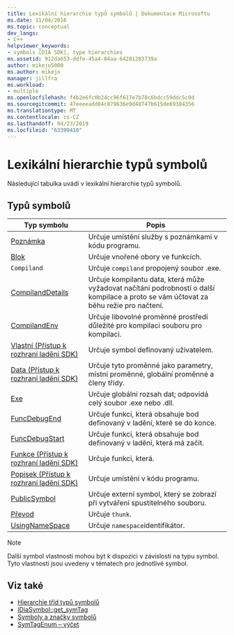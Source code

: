```yaml
---
title: Lexikální hierarchie typů symbolů | Dokumentace Microsoftu
ms.date: 11/04/2016
ms.topic: conceptual
dev_langs:
- C++
helpviewer_keywords:
- symbols [DIA SDK], type hierarchies
ms.assetid: 912da653-ddfe-45a4-84aa-64281283739a
author: mikejo5000
ms.author: mikejo
manager: jillfra
ms.workload:
- multiple
ms.openlocfilehash: f4b2e6fc0b24cc96f617e7b78c6bdcc59ddc5c0d
ms.sourcegitcommit: 47eeeeadd84c879636e9d48747b615de69384356
ms.translationtype: MT
ms.contentlocale: cs-CZ
ms.lasthandoff: 04/23/2019
ms.locfileid: "63399410"
---
```

# <a name="lexical-hierarchy-of-symbol-types"></a>Lexikální hierarchie typů symbolů
Následující tabulka uvádí v lexikální hierarchie typů symbolů.

## <a name="symbol-types"></a>Typů symbolů

|Typ symbolu|Popis|
|-----------------|-----------------|
|[Poznámka](../../debugger/debug-interface-access/annotation.md)|Určuje umístění služby s poznámkami v kódu programu.|
|[Blok](../../debugger/debug-interface-access/block.md)|Určuje vnořené obory ve funkcích.|
|`Compiland`|Určuje `compiland` propojený soubor .exe.|
|[CompilandDetails](../../debugger/debug-interface-access/compilanddetails.md)|Určuje kompilantu data, která může vyžadovat načítání podrobností o další kompilace a proto se vám účtovat za běhu režie pro načtení.|
|[CompilandEnv](../../debugger/debug-interface-access/compilandenv.md)|Určuje libovolné proměnné prostředí důležité pro kompilaci souboru pro kompilaci.|
|[Vlastní (Přístup k rozhraní ladění SDK)](../../debugger/debug-interface-access/custom-debug-interface-access-sdk.md)|Určuje symbol definovaný uživatelem.|
|[Data (Přístup k rozhraní ladění SDK)](../../debugger/debug-interface-access/data-debug-interface-access-sdk.md)|Určuje tyto proměnné jako parametry, místní proměnné, globální proměnné a členy třídy.|
|[Exe](../../debugger/debug-interface-access/exe.md)|Určuje globální rozsah dat; odpovídá celý soubor .exe nebo .dll.|
|[FuncDebugEnd](../../debugger/debug-interface-access/funcdebugend.md)|Určuje funkci, která obsahuje bod definovaný v ladění, které se do konce.|
|[FuncDebugStart](../../debugger/debug-interface-access/funcdebugstart.md)|Určuje funkci, která obsahuje bod definovaný v ladění, která má začít.|
|[Funkce (Přístup k rozhraní ladění SDK)](../../debugger/debug-interface-access/function-debug-interface-access-sdk.md)|Určuje funkci, která.|
|[Popisek (Přístup k rozhraní ladění SDK)](../../debugger/debug-interface-access/label-debug-interface-access-sdk.md)|Určuje umístění v kódu programu.|
|[PublicSymbol](../../debugger/debug-interface-access/publicsymbol.md)|Určuje externí symbol, který se zobrazí při vytváření spustitelného souboru.|
|[Převod](../../debugger/debug-interface-access/thunk.md)|Určuje `thunk`.|
|[UsingNameSpace](../../debugger/debug-interface-access/usingnamespace.md)|Určuje `namespace`identifikátor.|

> [!NOTE]
> Další symbol vlastnosti mohou být k dispozici v závislosti na typu symbol. Tyto vlastnosti jsou uvedeny v tématech pro jednotlivé symbol.

## <a name="see-also"></a>Viz také
- [Hierarchie tříd typů symbolů](../../debugger/debug-interface-access/class-hierarchy-of-symbol-types.md)
- [IDiaSymbol::get_symTag](../../debugger/debug-interface-access/idiasymbol-get-symtag.md)
- [Symboly a značky symbolů](../../debugger/debug-interface-access/symbols-and-symbol-tags.md)
- [SymTagEnum – výčet](../../debugger/debug-interface-access/symtagenum.md)